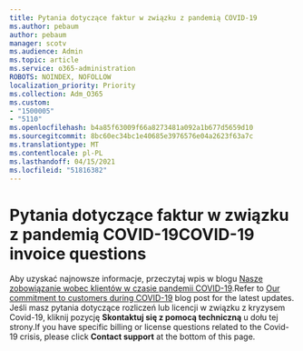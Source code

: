 ```yaml
---
title: Pytania dotyczące faktur w związku z pandemią COVID-19
ms.author: pebaum
author: pebaum
manager: scotv
ms.audience: Admin
ms.topic: article
ms.service: o365-administration
ROBOTS: NOINDEX, NOFOLLOW
localization_priority: Priority
ms.collection: Adm_O365
ms.custom:
- "1500005"
- "5110"
ms.openlocfilehash: b4a85f63009f66a8273481a092a1b677d5659d10
ms.sourcegitcommit: 8bc60ec34bc1e40685e3976576e04a2623f63a7c
ms.translationtype: MT
ms.contentlocale: pl-PL
ms.lasthandoff: 04/15/2021
ms.locfileid: "51816382"
---
```

# <a name="covid-19-invoice-questions"></a><span data-ttu-id="94847-102">Pytania dotyczące faktur w związku z pandemią COVID-19</span><span class="sxs-lookup"><span data-stu-id="94847-102">COVID-19 invoice questions</span></span>

<span data-ttu-id="94847-103">Aby uzyskać najnowsze informacje, przeczytaj wpis w blogu [Nasze zobowiązanie wobec klientów w czasie pandemii COVID-19](https://www.microsoft.com/microsoft-365/blog/2020/03/05/our-commitment-to-customers-during-covid-19/).</span><span class="sxs-lookup"><span data-stu-id="94847-103">Refer to [Our commitment to customers during COVID-19](https://www.microsoft.com/microsoft-365/blog/2020/03/05/our-commitment-to-customers-during-covid-19/) blog post for the latest updates.</span></span>  <span data-ttu-id="94847-104">Jeśli masz pytania dotyczące rozliczeń lub licencji w związku z kryzysem Covid-19, kliknij pozycję **Skontaktuj się z pomocą techniczną** u dołu tej strony.</span><span class="sxs-lookup"><span data-stu-id="94847-104">If you have specific billing or license questions related to the Covid-19 crisis, please click **Contact support** at the bottom of this page.</span></span>
